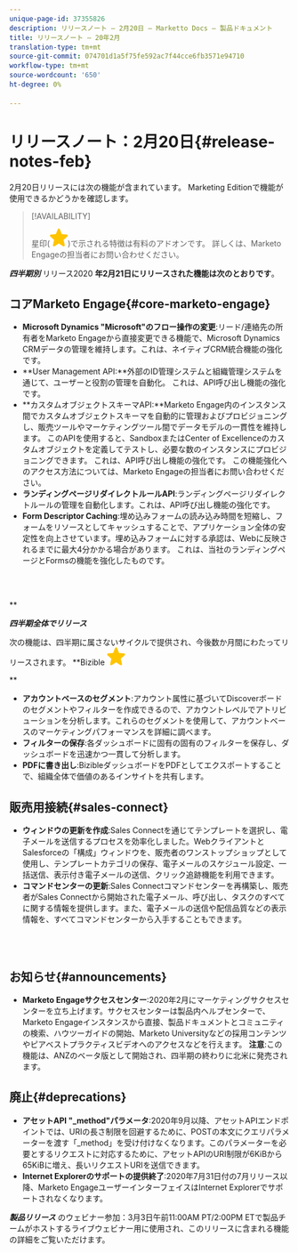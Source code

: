 ```yaml
---
unique-page-id: 37355826
description: リリースノート — 2月20日 — Marketto Docs — 製品ドキュメント
title: リリースノート — 20年2月
translation-type: tm+mt
source-git-commit: 074701d1a5f75fe592ac7f44cce6fb3571e94710
workflow-type: tm+mt
source-wordcount: '650'
ht-degree: 0%

---
```



# リリースノート：2月20日{#release-notes-feb}

2月20日リリースには次の機能が含まれています。 Marketing Editionで機能が使用できるかどうかを確認します。

>[!AVAILABILITY]
>
>
>星印(![(star)](assets/star-yellow.svg))で示される特徴は有料のアドオンです。 詳しくは、Marketo Engageの担当者にお問い合わせください。

***四半期別*** リリース2020 **年2月21日にリリースされた機能は次のとおりです**。

## コアMarketo Engage{#core-marketo-engage}

* **Microsoft Dynamics &quot;Microsoft&quot;のフロー操作の変更**:リード/連絡先の所有者をMarketo Engageから直接変更できる機能で、Microsoft Dynamics CRMデータの管理を維持します。これは、ネイティブCRM統合機能の強化です。
* **User Management API:**外部のID管理システムと組織管理システムを通じて、ユーザーと役割の管理を自動化。 これは、API呼び出し機能の強化です。
* **カスタムオブジェクトスキーマAPI:**Marketo Engage内のインスタンス間でカスタムオブジェクトスキーマを自動的に管理およびプロビジョニングし、販売ツールやマーケティングツール間でデータモデルの一貫性を維持します。 このAPIを使用すると、SandboxまたはCenter of Excellenceのカスタムオブジェクトを定義してテストし、必要な数のインスタンスにプロビジョニングできます。 これは、API呼び出し機能の強化です。 この機能強化へのアクセス方法については、Marketo Engageの担当者にお問い合わせください。
* **ランディングページリダイレクトルールAPI**:ランディングページリダイレクトルールの管理を自動化します。これは、API呼び出し機能の強化です。
* **Form Descriptor Caching**:埋め込みフォームの読み込み時間を短縮し、フォームをリソースとしてキャッシュすることで、アプリケーション全体の安定性を向上させています。埋め込みフォームに対する承認は、Webに反映されるまでに最大4分かかる場合があります。 これは、当社のランディングページとFormsの機能を強化したものです。

<br> 

**

***四半期全体でリリース***

次の機能は、四半期に属さないサイクルで提供され、今後数か月間にわたってリリースされます。
**Bizible ![(star)](assets/star-yellow.svg)

**

* **アカウントベースのセグメント**:アカウント属性に基づいてDiscoverボードのセグメントやフィルターを作成できるので、アカウントレベルでアトリビューションを分析します。これらのセグメントを使用して、アカウントベースのマーケティングパフォーマンスを詳細に調べます。
* **フィルターの保存**:各ダッシュボードに固有の固有のフィルターを保存し、ダッシュボードを迅速かつ一貫して分析します。
* **PDFに書き出し**:BizibleダッシュボードをPDFとしてエクスポートすることで、組織全体で価値のあるインサイトを共有します。

## 販売用接続{#sales-connect}

* **ウィンドウの更新を作成**:Sales Connectを通じてテンプレートを選択し、電子メールを送信するプロセスを効率化しました。WebクライアントとSalesforceの「構成」ウィンドウを、販売者のワンストップショップとして使用し、テンプレートカテゴリの保存、電子メールのスケジュール設定、一括送信、表示付き電子メールの送信、クリック追跡機能を利用できます。
* **コマンドセンターの更新**:Sales Connectコマンドセンターを再構築し、販売者がSales Connectから開始された電子メール、呼び出し、タスクのすべてに関する情報を提供します。また、電子メールの送信や配信品質などの表示情報を、すべてコマンドセンターから入手することもできます。

<br> 

## お知らせ{#announcements}

* **Marketo Engageサクセスセンター**:2020年2月にマーケティングサクセスセンターを立ち上げます。サクセスセンターは製品内ヘルプセンターで、Marketo Engageインスタンスから直接、製品ドキュメントとコミュニティの検索、ハウツーガイドの開始、Marketo Universityなどの採用コンテンツやピアベストプラクティスビデオへのアクセスなどを行えます。 **注意**:この機能は、ANZのベータ版として開始され、四半期の終わりに北米に発売されます。

## 廃止{#deprecations}

* **アセットAPI &quot;_method&quot;パラメータ**:2020年9月以降、アセットAPIエンドポイントでは、URIの長さ制限を回避するために、POSTの本文にクエリパラメーターを渡す「_method」を受け付けなくなります。このパラメーターを必要とするリクエストに対応するために、アセットAPIのURI制限が6KiBから65KiBに増え、長いリクエストURIを送信できます。
* **Internet Explorerのサポートの提供終了**:2020年7月31日付の7月リリース以降、Marketo EngageユーザーインターフェイスはInternet Explorerでサポートされなくなります。

***製品リリース*** [](https://engage.marketo.com/Jan_Feb_20_Release_Webinar_Registration.html) のウェビナー参加：3月3日午前11:00AM PT/2:00PM ETで製品チームがホストするライブウェビナー用に使用され、このリリースに含まれる機能の詳細をご覧いただけます。

